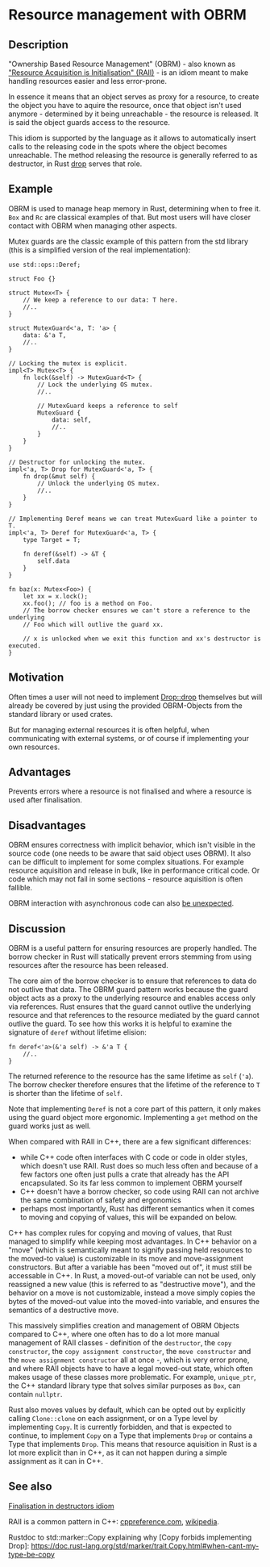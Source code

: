 # Resource management with OBRM

<!-- TODO:
* wayback
* clear up dtor finally discussion
* execute and apply lints (contributing.md)
* check unlinted formatting
 -->
## Description

"Ownership Based Resource Management" (OBRM) - also known as ["Resource Acquisition is Initialisation" (RAII)][wikipedia] - is an idiom meant to make handling resources easier and less error-prone.

In essence it means that an object serves as proxy for a resource, to create the object you have to aquire the resource, once that object isn't used anymore - determined by it being unreachable - the resource is released.
It is said the object guards access to the resource.

This idiom is supported by the language as it allows to automatically insert calls to the releasing code in the spots where the object becomes unreachable.
The method releasing the resource is generally referred to as destructor, in Rust [drop][Drop::drop] serves that role.

## Example

OBRM is used to manage heap memory in Rust, determining when to free it.
`Box` and `Rc` are classical examples of that.
But most users will have closer contact with OBRM when managing other aspects.

Mutex guards are the classic example of this pattern from the std library (this
is a simplified version of the real implementation):

```rust,ignore
use std::ops::Deref;

struct Foo {}

struct Mutex<T> {
    // We keep a reference to our data: T here.
    //..
}

struct MutexGuard<'a, T: 'a> {
    data: &'a T,
    //..
}

// Locking the mutex is explicit.
impl<T> Mutex<T> {
    fn lock(&self) -> MutexGuard<T> {
        // Lock the underlying OS mutex.
        //..

        // MutexGuard keeps a reference to self
        MutexGuard {
            data: self,
            //..
        }
    }
}

// Destructor for unlocking the mutex.
impl<'a, T> Drop for MutexGuard<'a, T> {
    fn drop(&mut self) {
        // Unlock the underlying OS mutex.
        //..
    }
}

// Implementing Deref means we can treat MutexGuard like a pointer to T.
impl<'a, T> Deref for MutexGuard<'a, T> {
    type Target = T;

    fn deref(&self) -> &T {
        self.data
    }
}

fn baz(x: Mutex<Foo>) {
    let xx = x.lock();
    xx.foo(); // foo is a method on Foo.
    // The borrow checker ensures we can't store a reference to the underlying
    // Foo which will outlive the guard xx.

    // x is unlocked when we exit this function and xx's destructor is executed.
}
```

## Motivation

Often times a user will not need to implement [Drop::drop] themselves but will already be covered by just using the provided OBRM-Objects from the standard library or used crates.

<!-- TODO that feels sluggish -->
But for managing external resources it is often helpful, when communicating with external systems, or of course if implementing your own resources.

## Advantages

Prevents errors where a resource is not finalised and where a resource is used
after finalisation.

## Disadvantages

OBRM ensures correctness with implicit behavior, which isn't visible in the source code (one needs to be aware that said object uses OBRM). It also can be difficult to implement for some complex situations. For example resource aquisition and release in bulk, like in performance critical code. Or code which may not fail in some sections - resource aquisition is often fallible.

OBRM interaction with asynchronous code can also [be unexpected][Documentation of tokios Mutex].

## Discussion

OBRM is a useful pattern for ensuring resources are properly handled.
The borrow checker in Rust will statically prevent
errors stemming from using resources after the resource has been released.

The core aim of the borrow checker is to ensure that references to data do not
outlive that data. The OBRM guard pattern works because the guard object
acts as a proxy to the underlying resource and enables access only via
references. Rust ensures that the guard cannot outlive the underlying resource
and that references to the resource mediated by the guard cannot outlive the
guard. To see how this works it is helpful to examine the signature of `deref`
without lifetime elision:

```rust,ignore
fn deref<'a>(&'a self) -> &'a T {
    //..
}
```

The returned reference to the resource has the same lifetime as `self` (`'a`).
The borrow checker therefore ensures that the lifetime of the reference to `T`
is shorter than the lifetime of `self`.

Note that implementing `Deref` is not a core part of this pattern, it only makes
using the guard object more ergonomic. Implementing a `get` method on the guard
works just as well.

When compared with RAII in C++, there are a few significant differences:

* while C++ code often interfaces with C code or code in older styles, which doesn't use RAII. Rust does so much less often and because of a few factors one often just pulls a crate that already has the API encapsulated. So its far less common to implement OBRM yourself
* C++ doesn't have a borrow checker, so code using RAII can not archive the same combination of safety and ergonomics
* perhaps most importantly, Rust has different semantics when it comes to moving and copying of values, this will be expanded on below.

C++ has complex rules for copying and moving of values, that Rust managed to simplify while keeping most advantages.
In C++ behavior on a "move" (which is semantically meant to signify passing held resources to the moved-to value) is customizable in its move and move-assignment constructors.
But after a variable has been "moved out of", it must still be accessable in C++.
In Rust, a moved-out-of variable can not be used, only reassigned a new value (this is referred to as "destructive move"), and the behavior on a move is not customizable, instead a move simply copies the bytes of the moved-out value into the moved-into variable, and ensures the semantics of a destructive move.

<!-- TODO this should be improved, I find it difficult to separate the creation and management of RAII Objects in the **-constructor - so at declaration time - from the one when using the RAII object. Feedbak welcome. -->
This massively simplifies creation and management of OBRM Objects compared to C++, where one often has to do a lot more manual management of RAII classes - definition of the `destructor`, the `copy constructor`, the `copy assignment constructor`, the `move constructor` and the `move assignment constructor` all at once -, which is very error prone, and where RAII objects have to have a legal moved-out state, which often makes usage of these classes more problematic.
For example, `unique_ptr`, the C++ standard library type that solves similar purposes as `Box`, can contain `nullptr`.

Rust also moves values by default, which can be opted out by explicitly calling `Clone::clone` on each assignment, or on a Type level by implementing `Copy`.
It is currently forbidden, and that is expected to continue, to implement `Copy` on a Type that implements `Drop` or contains a Type that implements `Drop`.
This means that resource aquisition in Rust is a lot more explicit than in C++, as it can not happen during a simple assignment as it can in C++.

## See also

[Finalisation in destructors idiom](../../idioms/dtor-finally.md)

RAII is a common pattern in C++: [cppreference.com](http://en.cppreference.com/w/cpp/language/raii),
[wikipedia][wikipedia].

[wikipedia]: https://en.wikipedia.org/wiki/Resource_Acquisition_Is_Initialization

[Drop::drop]: https://doc.rust-lang.org/std/ops/trait.Drop.html#tymethod.drop

[Documentation of tokios Mutex]: https://docs.rs/tokio/latest/tokio/sync/struct.Mutex.html#which-kind-of-mutex-should-you-use

Rustdoc to std::marker::Copy explaining why [Copy forbids implementing Drop]: <https://doc.rust-lang.org/std/marker/trait.Copy.html#when-cant-my-type-be-copy>
